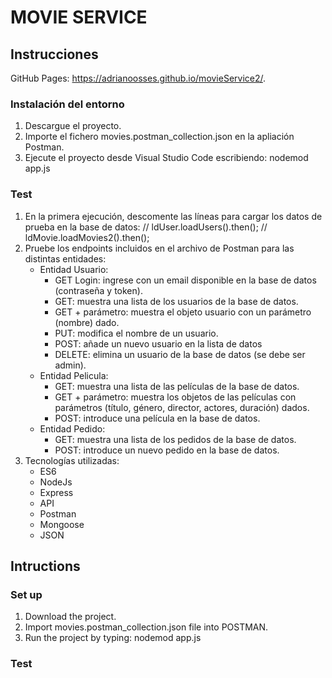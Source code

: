 # MOVIE SERVICE
## Instrucciones

GitHub Pages: https://adrianoosses.github.io/movieService2/.

### Instalación del entorno
1. Descargue el proyecto.
2. Importe el fichero movies.postman_collection.json en la apliación Postman.
3. Ejecute el proyecto desde Visual Studio Code escribiendo: nodemod app.js

### Test
1. En la primera ejecución, descomente las líneas para cargar los datos de prueba en la base de datos:
// ldUser.loadUsers().then();
// ldMovie.loadMovies2().then();
2. Pruebe los endpoints incluidos en el archivo de Postman para las distintas entidades:
    - Entidad Usuario:
        - GET Login: ingrese con un email disponible en la base de datos (contraseña y token).
        - GET: muestra una lista de los usuarios de la base de datos.
        - GET + parámetro: muestra el objeto usuario con un parámetro (nombre) dado.
        - PUT: modifica el nombre de un usuario.
        - POST: añade un nuevo usuario en la lista de datos
        - DELETE: elimina un usuario de la base de datos (se debe ser admin).
    - Entidad Pelicula:
        - GET: muestra una lista de las películas de la base de datos.
        - GET + parámetro: muestra los objetos de las películas con parámetros (título, género, director, actores, duración) dados.
        - POST: introduce una película en la base de datos.
    - Entidad Pedido:
        - GET: muestra una lista de los pedidos de la base de datos.
        - POST: introduce un nuevo pedido en la base de datos.
3. Tecnologías utilizadas:
    - ES6
    - NodeJs
    - Express
    - API
    - Postman
    - Mongoose
    - JSON

## Intructions
### Set up
1. Download the project.
2. Import movies.postman_collection.json file into POSTMAN.
3. Run the project by typing: nodemod app.js

### Test
